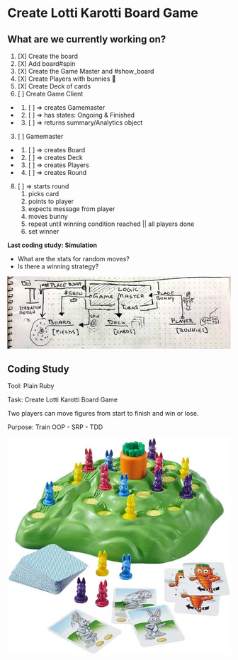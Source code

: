 # Create Lotti Karotti Board Game

## What are we currently working on?

1. [X] Create the board
2. [X] Add board#spin
3. [X] Create the Game Master and #show_board
4. [X] Create Players with bunnies 🐰
5. [X] Create Deck of cards
6. [ ] Create Game Client
- 1. [ ] => creates Gamemaster
- 2. [ ] => has states: Ongoing & Finished
- 3. [ ] => returns summary/Analytics object
3. [ ] Gamemaster
- 1. [ ] => creates Board
- 2. [ ] => creates Deck
- 3. [ ] => creates Players
- 4. [ ] => creates Round
8. [ ] => starts round
   1. picks card
   2. points to player
   3. expects message from player
   4. moves bunny
   5. repeat until winning condition reached || all players done
   6. set winner

**Last coding study: Simulation**

* What are the stats for random moves?
* Is there a winning strategy?

![](meta/design2.png)

## Coding Study

Tool: Plain Ruby

Task: Create Lotti Karotti Board Game

Two players can move figures from start to finish and win or lose.

Purpose: Train OOP - SRP - TDD

![](meta/boardgame.jpg)
